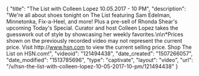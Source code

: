 {
    "title": "The List with Colleen Lopez 10.05.2017 - 10 PM",
    "description": "We're all about shoes tonight on The List featuring Sam Edelman, Minnetonka, Fix-a-Heel, and more! Plus a pre-sell of Rhonda Shear's upcoming Today's Special. Curator and host Colleen Lopez takes the guesswork out of style by showcasing her weekly favorites.\n\n*Prices shown on the previously recorded video may not represent the current price. Visit http:\/\/www.hsn.com to view the current selling price. Shop The List on HSN.com!",
    "videoid": "121494438",
    "date_created": "1507266057",
    "date_modified": "1513785696",
    "type": "captivate",
    "layout": "video",
    "url": "\/v\/hsn-the-list-with-colleen-lopez-10-05-2017-10-pm\/121494438"
}